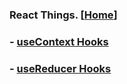 ### React Things. [[Home](../Readme.md)]

### - [useContext Hooks](./useContext.md)

### - [useReducer Hooks](./userReducer.md)
